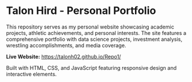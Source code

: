 # Talon Hird - Personal Portfolio

This repository serves as my personal website showcasing academic projects, athletic achievements, and personal interests. The site features a comprehensive portfolio with data science projects, investment analysis, wrestling accomplishments, and media coverage.

**Live Website:** https://talonh02.github.io/Repo1/

Built with HTML, CSS, and JavaScript featuring responsive design and interactive elements.